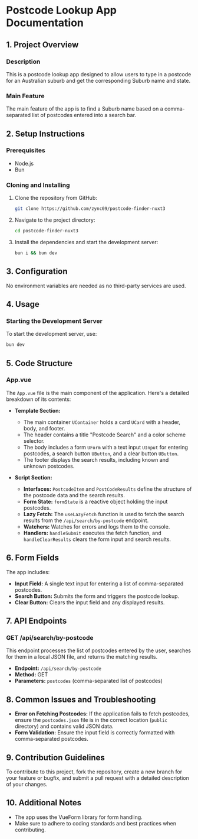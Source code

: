 # Postcode Lookup App Documentation

## 1. Project Overview

### Description
This is a postcode lookup app designed to allow users to type in a postcode for an Australian suburb and get the corresponding Suburb name and state.

### Main Feature
The main feature of the app is to find a Suburb name based on a comma-separated list of postcodes entered into a search bar.

## 2. Setup Instructions

### Prerequisites
- Node.js
- Bun

### Cloning and Installing
1. Clone the repository from GitHub:
    ```bash
    git clone https://github.com/zync09/postcode-finder-nuxt3
    ```
2. Navigate to the project directory:
    ```bash
    cd postcode-finder-nuxt3
    ```
3. Install the dependencies and start the development server:
    ```bash
    bun i && bun dev
    ```

## 3. Configuration
No environment variables are needed as no third-party services are used.

## 4. Usage

### Starting the Development Server
To start the development server, use:
```bash
bun dev
```

## 5. Code Structure

### App.vue
The `App.vue` file is the main component of the application. Here's a detailed breakdown of its contents:

- **Template Section:**
  - The main container `UContainer` holds a card `UCard` with a header, body, and footer.
  - The header contains a title "Postcode Search" and a color scheme selector.
  - The body includes a form `UForm` with a text input `UInput` for entering postcodes, a search button `UButton`, and a clear button `UButton`.
  - The footer displays the search results, including known and unknown postcodes.

- **Script Section:**
  - **Interfaces:** `PostcodeItem` and `PostCodeResults` define the structure of the postcode data and the search results.
  - **Form State:** `formState` is a reactive object holding the input postcodes.
  - **Lazy Fetch:** The `useLazyFetch` function is used to fetch the search results from the `/api/search/by-postcode` endpoint.
  - **Watchers:** Watches for errors and logs them to the console.
  - **Handlers:** `handleSubmit` executes the fetch function, and `handleClearResults` clears the form input and search results.

## 6. Form Fields
The app includes:
- **Input Field:** A single text input for entering a list of comma-separated postcodes.
- **Search Button:** Submits the form and triggers the postcode lookup.
- **Clear Button:** Clears the input field and any displayed results.

## 7. API Endpoints

### GET /api/search/by-postcode
This endpoint processes the list of postcodes entered by the user, searches for them in a local JSON file, and returns the matching results.

- **Endpoint:** `/api/search/by-postcode`
- **Method:** GET
- **Parameters:** `postcodes` (comma-separated list of postcodes)

## 8. Common Issues and Troubleshooting

- **Error on Fetching Postcodes:** If the application fails to fetch postcodes, ensure the `postcodes.json` file is in the correct location (`public` directory) and contains valid JSON data.
- **Form Validation:** Ensure the input field is correctly formatted with comma-separated postcodes.

## 9. Contribution Guidelines
To contribute to this project, fork the repository, create a new branch for your feature or bugfix, and submit a pull request with a detailed description of your changes.

## 10. Additional Notes
- The app uses the VueForm library for form handling.
- Make sure to adhere to coding standards and best practices when contributing.
